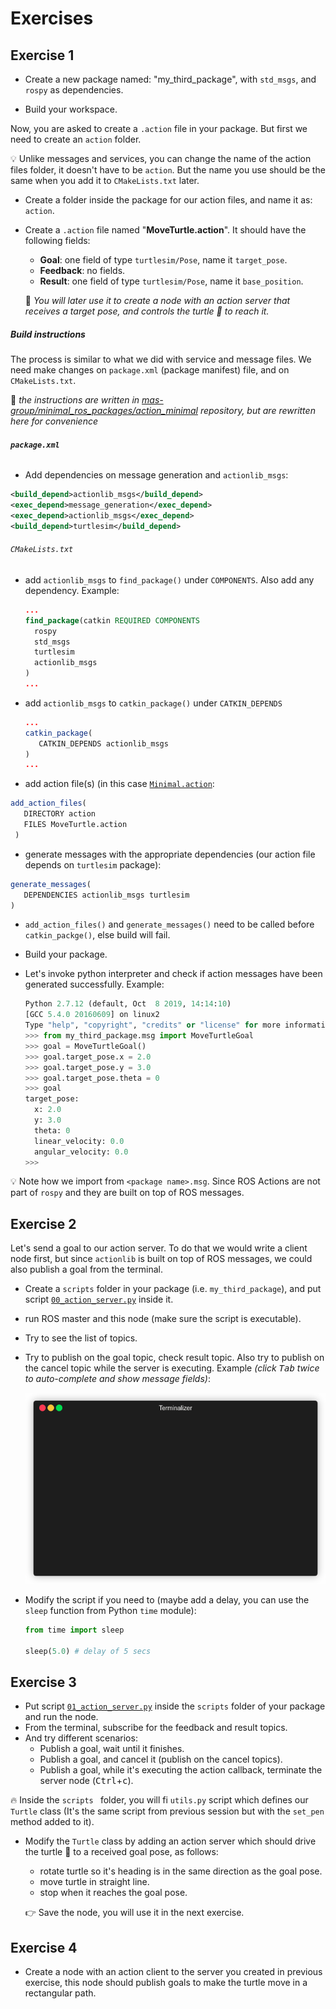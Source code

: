 # Exercises



## Exercise 1

- Create a new package named: "my_third_package",  with `std_msgs`, and `rospy` as dependencies.


- Build your workspace.

Now, you are asked to create a `.action` file in your package. But first we need to create an `action` folder.

:bulb: Unlike messages and services, you can change the name of the action files folder, it doesn't have to be `action`. But the name you use should be the same when you add it to `CMakeLists.txt` later.

- Create a folder inside the package for our action files, and name it as: `action`.

- Create a `.action` file named "**MoveTurtle.action**". It should have the following fields:

  - **Goal**: one field of type `turtlesim/Pose`, name it `target_pose`.
  - **Feedback**: no fields.
  - **Result**: one field of type `turtlesim/Pose`, name it `base_position`.

  :dart: *You will later use it to create a node with an action server that receives a target pose, and controls the turtle  :turtle:  to reach it.*

##### Build instructions

The process is similar to what we did with service and message files. We need make changes on `package.xml`  (package manifest) file, and on `CMakeLists.txt`.

:speech_balloon: *the instructions are written in [mas-group/minimal_ros_packages/action_minimal](https://github.com/mas-group/minimal_ros_packages/tree/master/action_minimal) repository, but are rewritten here for convenience*



###### **`package.xml`**

- Add dependencies on message generation and `actionlib_msgs`:

```xml
<build_depend>actionlib_msgs</build_depend>
<exec_depend>message_generation</exec_depend>
<exec_depend>actionlib_msgs</exec_depend>
<build_depend>turtlesim</build_depend>
```



###### `CMakeLists.txt`

- add `actionlib_msgs` to `find_package()` under `COMPONENTS`. Also add any dependency. Example:

  ```cmake
  ...
  find_package(catkin REQUIRED COMPONENTS
    rospy
    std_msgs
    turtlesim
    actionlib_msgs
  )
  ...
  ```

- add `actionlib_msgs` to `catkin_package()` under `CATKIN_DEPENDS`

  ```cmake
  ...
  catkin_package(
     CATKIN_DEPENDS actionlib_msgs
  )
  ...
  ```

- add action file(s) (in this case [`Minimal.action`](https://github.com/mas-group/minimal_ros_packages/blob/master/action_minimal/action/Minimal.action):

```cmake
add_action_files(
   DIRECTORY action
   FILES MoveTurtle.action
 )
```

- generate messages with the appropriate dependencies (our action file depends on `turtlesim` package):

```cmake
generate_messages(
   DEPENDENCIES actionlib_msgs turtlesim
)
```

- `add_action_files()` and `generate_messages()` need to be called before `catkin_packge()`, else build will fail.

- Build your package.

- Let's invoke python interpreter and check if action messages have been generated successfully. Example:

  ```python
  Python 2.7.12 (default, Oct  8 2019, 14:14:10) 
  [GCC 5.4.0 20160609] on linux2
  Type "help", "copyright", "credits" or "license" for more information.
  >>> from my_third_package.msg import MoveTurtleGoal
  >>> goal = MoveTurtleGoal()
  >>> goal.target_pose.x = 2.0
  >>> goal.target_pose.y = 3.0
  >>> goal.target_pose.theta = 0
  >>> goal
  target_pose: 
    x: 2.0
    y: 3.0
    theta: 0
    linear_velocity: 0.0
    angular_velocity: 0.0
  >>> 
  
  
  ```

  

:bulb: Note how we import from `<package name>.msg`. Since ROS Actions are not part of `rospy` and they are built on top of ROS messages.



## Exercise 2

Let's send a goal to our action server. To do that we would write a client node first, but since `actionlib` is built on top of ROS messages, we could also publish a goal from the terminal.

- Create a `scripts` folder in your package (i.e. `my_third_package`), and put script [`00_action_server.py`](scripts/00_action_server.py) inside it.

- run ROS master and this node (make sure the script is executable).

- Try to see the list of topics.

- Try to publish on the goal topic, check result topic. Also try to publish on the cancel topic while the server is executing.  Example *(click <kbd>Tab</kbd> twice to auto-complete and show message fields)*:

  ![action topics](presentation/figures/actiontopics.gif)
  
- Modify the script if you need to (maybe add a delay, you can use the `sleep`  function from Python `time` module):

  ```python
  from time import sleep
  
  sleep(5.0) # delay of 5 secs
  ```





## Exercise 3

- Put script [`01_action_server.py`](scripts/01_action_server.py) inside the `scripts` folder of your package and run the node.
- From the terminal, subscribe for the feedback and result topics.
- And try different scenarios:
  - Publish a goal, wait until it finishes.
  - Publish a goal, and cancel it (publish on the cancel topics).
  - Publish a goal, while it's executing the action callback, terminate the server node (<kbd>Ctrl</kbd>+<kbd>c</kbd>).

:fire: Inside the `scripts ` folder, you will fi `utils.py` script which defines our `Turtle` class (It's the same script from previous session but with the `set_pen` method added to it).

- Modify the `Turtle` class by adding an action server which should drive the turtle :turtle: to a received goal pose, as follows:

  - rotate turtle so it's heading is in the same direction as the goal pose.
  - move turtle in straight line.
  - stop when it reaches the goal pose.

  :point_right: Save the node, you will use it in the next exercise.



## Exercise 4

- Create a node with an action client to the server you created in previous exercise, this node should publish goals to make the turtle move in a rectangular path.